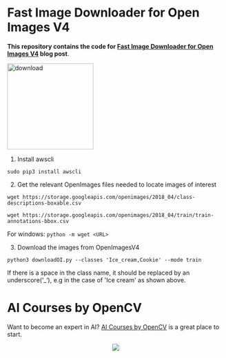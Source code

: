 # Fast Image Downloader for Open Images V4

**This repository contains the code for [Fast Image Downloader for Open Images V4](https://learnopencv.com/fast-image-downloader-for-open-images-v4/) blog post**.

[<img src="https://learnopencv.com/wp-content/uploads/2022/07/download-button-e1657285155454.png" alt="download" width="200">](https://www.dropbox.com/sh/84co6f4d8sfia31/AACJ2td0E8hc40XIjTqg_Sgya?dl=1)

1. Install awscli

`sudo pip3 install awscli` 

2. Get the relevant OpenImages files needed to locate images of interest

`wget https://storage.googleapis.com/openimages/2018_04/class-descriptions-boxable.csv`

`wget https://storage.googleapis.com/openimages/2018_04/train/train-annotations-bbox.csv`
  
 For windows: `python -m wget <URL>`

3. Download the images from OpenImagesV4

`python3 downloadOI.py --classes 'Ice_cream,Cookie' --mode train`

If there is a space in the class name, it should be replaced by an underscore(‘_’), e.g in the case of 'Ice cream' as shown above.


# AI Courses by OpenCV

Want to become an expert in AI? [AI Courses by OpenCV](https://opencv.org/courses/) is a great place to start. 

<a href="https://opencv.org/courses/">
<p align="center"> 
<img src="https://learnopencv.com/wp-content/uploads/2023/01/AI-Courses-By-OpenCV-Github.png">
</p>
</a>
